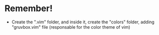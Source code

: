 # Remember!
* Create the ".vim" folder, and inside it, create the "colors" folder, adding "gruvbox.vim" file (responsable for the color theme of vim) 

